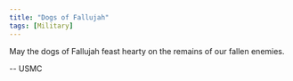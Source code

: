 ```yaml
---
title: "Dogs of Fallujah"
tags: [Military]
---
```


May the dogs of Fallujah feast hearty on the remains of our fallen enemies.

-- USMC
